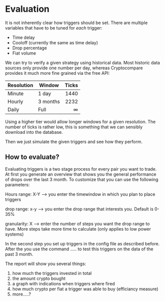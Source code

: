 # Evaluation

It is not inherently clear how triggers should be set. There are multiple variables that have to be tuned for *each* trigger:

- Time delay
- Cooloff (currently the same as time delay)
- Drop percentage
- Fiat volume

We can try to verify a given strategy using historical data. Most historic data sources only provide one number per day, whereas Cryptocompare provides it much more fine grained via the free API:

Resolution | Window | Ticks
--- | --- | ---:
Minute | 1 day | 1440
Hourly | 3 months | 2232
Daily | Full | ∞

Using a higher tier would allow longer windows for a given resolution. The number of ticks is rather low, this is something that we can sensibly download into the database.

Then we just simulate the given triggers and see how they perform.

## How to evaluate?

Evaluating triggers is a two stage process for every pair you want to trade. At first you generate an overview that shows you the general performance of drops over the last 3 month. To customize that you can use the following parameters:

Hours range: X-Y --> you enter the timewindow in which you plan to place triggers

drop range: x-y --> you enter the drop range that interests you. Default is 0-35%

granularity: X --> enter the number of steps you want the drop range to have. More steps take more time to calculate (only applies to low power systems)

In the second step you set up triggers in the config file as described before. After the you use the command ..... to test this triggers on the data of the past 3 month.

The report will show you several things:

1) how much the triggers invested in total
2) the amount crypto bought 
3) a graph with indications when triggers where fired
4) how much crypto per fiat a trigger was able to buy (efficiancy measure)
5) more.....?